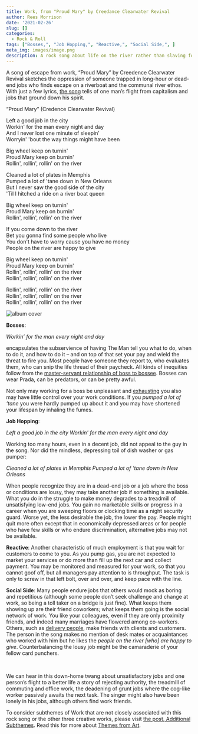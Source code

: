 ```yaml
---
title: Work, from "Proud Mary" by Creedance Clearwater Revival
author: Rees Morrison
date: '2021-02-26'
slug: []
categories:
  - Rock & Roll
tags: ["Bosses,", "Job Hopping,", "Reactive,", "Social Side,", ]
meta_img: images/image.png
description: A rock song about life on the river rather than slaving for the man.
---
```


A song of escape from work, “Proud Mary” by Creedence Clearwater Revival sketches the oppression of someone trapped in long-hour or dead-end jobs who finds escape on a riverboat and the communal river ethos.   With just a few lyrics, [the song](https://www.youtube.com/watch?v=5hid10EgMXE) tells of one man’s flight from capitalism and jobs that ground down his spirit.

<!--more-->

“Proud Mary” (Credence Clearwater Revival)

Left a good job in the city  
Workin' for the man every night and day  
And I never lost one minute of sleepin'  
Worryin' 'bout the way things might have been  

Big wheel keep on turnin'  
Proud Mary keep on burnin'  
Rollin', rollin', rollin' on the river  

Cleaned a lot of plates in Memphis  
Pumped a lot of 'tane down in New Orleans  
But I never saw the good side of the city  
'Til I hitched a ride on a river boat queen  

Big wheel keep on turnin'  
Proud Mary keep on burnin'   
Rollin', rollin', rollin' on the river  

If you come down to the river  
Bet you gonna find some people who live  
You don't have to worry cause you have no money  
People on the river are happy to give  

Big wheel keep on turnin'  
Proud Mary keep on burnin'  
Rollin', rollin', rollin' on the river  
Rollin', rollin', rollin' on the river  

Rollin', rollin', rollin' on the river  
Rollin', rollin', rollin' on the river  
Rollin', rollin', rollin' on the river  


![album cover](/media/WorkProudMary.png)

**Bosses**: 

*Workin’ for the man every night and day* 

encapsulates the subservience of having The Man tell you what to do, when to do it, and how to do it – and on top of that set your pay and wield the threat to fire you.  Most people have someone they report to, who evaluates them, who can snip the life thread of their paycheck.  All kinds of inequities follow from the [master-servant relationship of boss to bossee](https://themesfromart.com/blog/2021-02-26-workkane/workkane/).  Bosses can wear Prada, can be predators, or can be pretty awful.

Not only may working for a boss be unpleasant and [exhausting](https://themesfromart.com/blog/2021-02-26-workscrapers/workscrapers/) you also may have little control over your work conditions. If you *pumped a lot of ‘tane* you were hardly pumped up about it and you may have shortened your lifespan by inhaling the fumes.

**Job Hopping**: 

*Left a good job in the city*
*Workin' for the man every night and day*

Working too many hours, even in a decent job, did not appeal to the guy in the song.  Nor did the mindless, depressing toil of dish washer or gas pumper:

*Cleaned a lot of plates in Memphis*
*Pumped a lot of 'tane down in New Orleans*

When people recognize they are in a dead-end job or a job where the boss or conditions are lousy, they may take another job if something is available.   What you do in the struggle to make money degrades to a treadmill of unsatisfying low-end jobs.  You gain no marketable skills or progress in a career when you are sweeping floors or clocking time as a night security guard.  Worse yet, the less desirable the job, the lower the pay.  People might quit more often except that in economically depressed areas or for people who have few skills or who endure discrimination, alternative jobs may not be available.

**Reactive**: Another characteristic of much employment is that you wait for customers to come to you.  As you pump gas, you are not expected to market your services or do more than fill up the next car and collect payment. You may be monitored and measured for your work, so that you cannot goof off, but all managers pay attention to is throughput.  The task is only to screw in that left bolt, over and over, and keep pace with the line. 

**Social Side**: Many people endure jobs that others would mock as boring and repetitious (although some people don’t seek challenge and change at work, so being a toll taker on a bridge is just fine).  What keeps them showing up are their friend coworkers; what keeps them going is the social network of work.   You like your colleagues, even if they are only proximity friends, and indeed many marriages have flowered among co-workers. Others, such as [delivery people](https://themesfromart.com/blog/2021-02-26-worksnowy/worksnowy/), make friends with clients and customers.  The person in the song makes no mention of desk mates or acquaintances who worked with him but he likes the *people on the river [who] are happy to give*.  Counterbalancing the lousy job might be the camaraderie of your fellow card punchers.

&nbsp;

We can hear in this down-home twang about unsatisfactory jobs and one person’s flight to a better life a story of rejecting authority, the treadmill of commuting and office work, the deadening of grunt jobs where the cog-like worker passively awaits the next task.  The singer might also have been lonely in his jobs, although others find work friends.

To consider subthemes of Work that are not closely associated with this rock song or the other three creative works, please visit [the post, Additional Subthemes](https://themesfromart.com/blog/2021-02-26-workadditional/workperspective/).   Read this for more about [Themes from Art](http://bit.ly/3sRXopI).
